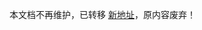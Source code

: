 <!--
 * @Descripttion:
 * @version:
 * @Author: Carl
 * @Date: 2020-03-05 18:32:08
 * @LastEditors: Carl
 * @LastEditTime: 2021-12-10 17:45:08
-->

本文档不再维护，已转移 [新地址](https://coolkit-technologies.github.io/eWeLink-API/)，原内容废弃！
